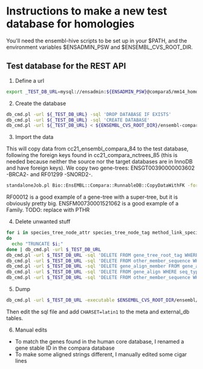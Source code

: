 # Instructions to make a new test database for homologies

You'll need the ensembl-hive scripts to be set up in your $PATH, and the environment variables $ENSADMIN\_PSW and $ENSEMBL\_CVS\_ROOT\_DIR.

## Test database for the REST API

1. Define a url

  ```bash
  export _TEST_DB_URL=mysql://ensadmin:${ENSADMIN_PSW}@compara5/mm14_homology_test_db_85
  ```

2. Create the database

  ```bash
  db_cmd.pl -url ${_TEST_DB_URL} -sql 'DROP DATABASE IF EXISTS'
  db_cmd.pl -url ${_TEST_DB_URL} -sql 'CREATE DATABASE'
  db_cmd.pl -url ${_TEST_DB_URL} < ${ENSEMBL_CVS_ROOT_DIR}/ensembl-compara/sql/table.sql
  ```

3. Import the data

  This will copy data from cc21\_ensembl\_compara\_84 to the test database, following the foreign keys found in cc21\_compara\_nctrees\_85 (this is needed because neither the source nor the target databases are in InnoDB and have foreign keys).
  We copy two gene-trees: ENSGT00390000003602 -BRCA2- and RF01299 -SNORD2-.

  ```bash
  standaloneJob.pl Bio::EnsEMBL::Compara::RunnableDB::CopyDataWithFK -foreign_keys_db mysql://ensro@compara3/cc21_compara_nctrees_85 -db_conn mysql://ensro@compara5/cc21_ensembl_compara_84 -rfam_model_id RF01299 -protein_tree_stable_id ENSGT00390000003602 -compara_db $_TEST_DB_URL
  ```
  RF00012 is a good example of a gene-tree with a super-tree, but it is obviously pretty big.
  ENSFM00730001521062 is a good example of a Family. TODO: replace with PTHR

4. Delete unwanted stuff

  ```bash
  for i in species_tree_node_attr species_tree_node_tag method_link_species_set_tag gene_tree_root_attr
  do
    echo "TRUNCATE $i;"
  done | db_cmd.pl -url $_TEST_DB_URL
  db_cmd.pl -url $_TEST_DB_URL -sql 'DELETE FROM gene_tree_root_tag WHERE tag NOT LIKE "model\_%"'
  db_cmd.pl -url $_TEST_DB_URL -sql 'DELETE FROM other_member_sequence WHERE seq_type != "cds"'
  db_cmd.pl -url $_TEST_DB_URL -sql 'DELETE gene_align_member FROM gene_align JOIN gene_align_member USING (gene_align_id) WHERE seq_type != "cds"'
  db_cmd.pl -url $_TEST_DB_URL -sql 'DELETE FROM gene_align WHERE seq_type != "cds"'
  db_cmd.pl -url $_TEST_DB_URL -sql 'DELETE FROM other_member_sequence WHERE seq_type != "cds"'
  ```

5. Dump

  ```bash
  db_cmd.pl -url $_TEST_DB_URL -executable $ENSEMBL_CVS_ROOT_DIR/ensembl/misc-scripts/db/dump_mysql.pl -- --database mm14_homology_test_db_85 --verbose --testcompatible --directory dump_directory
  ```
  Then edit the sql file and add `CHARSET=latin1` to the meta and external\_db tables.

6. Manual edits

* To match the genes found in the human core database, I renamed a gene stable ID in the compara database
* To make some aligned strings different, I manually edited some cigar lines


